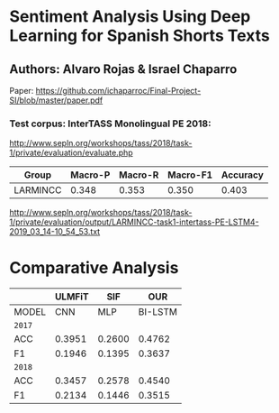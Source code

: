 # Sentiment Analysis Using Deep Learning for Spanish Shorts Texts
## Authors: Alvaro Rojas & Israel Chaparro

Paper: https://github.com/ichaparroc/Final-Project-SI/blob/master/paper.pdf

### Test corpus: InterTASS Monolingual PE 2018:
http://www.sepln.org/workshops/tass/2018/task-1/private/evaluation/evaluate.php

|Group                |Macro-P |Macro-R |Macro-F1  |Accuracy|
|---------------------|--------|--------|----------|--------|
|LARMINCC             |0.348   |0.353   |0.350     |0.403   |

http://www.sepln.org/workshops/tass/2018/task-1/private/evaluation/output/LARMINCC-task1-intertass-PE-LSTM4-2019_03_14-10_54_53.txt

# Comparative Analysis

|       | ULMFiT | SIF    | OUR    | 
|-------|--------|--------|--------|
| MODEL | CNN    | MLP    | BI-LSTM|
|              `2017`              |
| ACC   | 0.3951 | 0.2600 | 0.4762 |
| F1    | 0.1946 | 0.1395 | 0.3637 |
|              `2018`              |
| ACC   | 0.3457 | 0.2578 | 0.4540 |
| F1    | 0.2134 | 0.1446 | 0.3515 |
